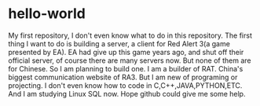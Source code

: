 # hello-world
My first repository, I don't even know what to do in this repository.
The first thing I want to do is building a server, a client for Red Alert 3(a game presented by EA).
EA had give up this game years ago, and shut off their official server, of course there are many servers now. But none of them are for Chinese. So I am planning to build one.
I am a builder of RAT. China's biggest communication website of RA3.
But I am new of programing or projecting. I don't even know how to code in C,C++,JAVA,PYTHON,ETC. And I am studying Linux SQL now.
Hope github could give me some help.
